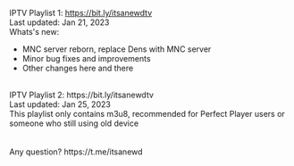 IPTV Playlist 1: https://bit.ly/itsanewdtv
<br />
Last updated: Jan 21, 2023
<br />
Whats's new:
- MNC server reborn, replace Dens with MNC server
- Minor bug fixes and improvements
- Other changes here and there
<br />
IPTV Playlist 2: https://bit.ly/itsanewdtv
<br />
Last updated: Jan 25, 2023
<br />
This playlist only contains m3u8, recommended for Perfect Player users or someone who still using old device
<br />
<br />
<br />
Any question? https://t.me/itsanewd
